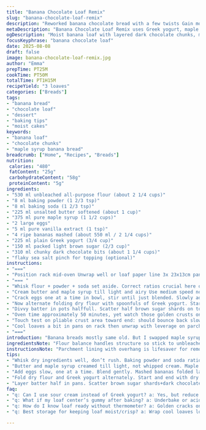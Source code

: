 ```yaml
---
title: "Banana Chocolate Loaf Remix"
slug: "banana-chocolate-loaf-remix"
description: "Reworked banana chocolate bread with a few twists Gain moisture by swapping sour cream for Greek yogurt and brown sugar for maple syrup Changes in leavening from powder and soda balance acidity. Dark chocolate chunks replace chips for richer melty pockets Measured to avoid flat dense loaf Tried to spot doneness by golden cracks and scent Fresh from oven crackle, subtle caramelized edges. Moist, tender crumb with bursts of gooey chocolate Bits of flaky sea salt on top punch savory Notes on how to rescue a gummy patch or uneven rise. A chocobanana loaf with texture tweaks and flavor layers Complexity without fuss"
metaDescription: "Banana Chocolate Loaf Remix uses Greek yogurt, maple syrup swap, dark chunks, flaky sea salt finish. Moist crumb, golden cracks, scent cues baking success."
ogDescription: "Moist banana loaf with layered dark chocolate chunks, maple syrup swap for sweetness, flaky sea salt top. Watch golden cracks and smell for doneness cues."
focusKeyphrase: "banana chocolate loaf"
date: 2025-08-08
draft: false
image: banana-chocolate-loaf-remix.jpg
author: "Emma"
prepTime: PT25M
cookTime: PT50M
totalTime: PT1H15M
recipeYield: "3 loaves"
categories: ["Breads"]
tags:
- "banana bread"
- "chocolate loaf"
- "dessert"
- "baking tips"
- "moist cakes"
keywords:
- "banana loaf"
- "chocolate chunks"
- "maple syrup banana bread"
breadcrumb: ["Home", "Recipes", "Breads"]
nutrition: 
 calories: "480"
 fatContent: "25g"
 carbohydrateContent: "58g"
 proteinContent: "5g"
ingredients:
- "530 ml unbleached all-purpose flour (about 2 1/4 cups)"
- "8 ml baking powder (1 2/3 tsp)"
- "8 ml baking soda (1 2/3 tsp)"
- "225 ml unsalted butter softened (about 1 cup)"
- "375 ml pure maple syrup (1 1/2 cups)"
- "2 large eggs"
- "5 ml pure vanilla extract (1 tsp)"
- "4 ripe bananas mashed (about 550 ml / 2 1/4 cups)"
- "225 ml plain Greek yogurt (3/4 cup)"
- "150 ml packed light brown sugar (2/3 cup)"
- "310 ml chunky dark chocolate bits (about 1 1/4 cups)"
- "flaky sea salt pinch for topping (optional)"
instructions:
- "==="
- "Position rack mid-oven Unwrap well or loaf paper line 3x 23x13cm pans Overhang on 2 edges lets you jack loaves out.No greasing necessary with paper"
- "=== "
- "Whisk flour + powder + soda set aside. Correct ratios crucial here or bitterness, flat failures, dense lumps come knocking"
- "Cream butter and maple syrup till light and airy Use medium speed not high don 't want whipped cream but softness That syrup substitution adds liquid, sweetness More viscous than sugar so batter shifts texture"
- "Crack eggs one at a time in bowl, stir until just blended. Slowly add vanilla, then poke mashed bananas in. Stir moderately Don't over-mix here or gluten stiffens the crumb."
- "Now alternate folding dry flour with spoonfuls of Greek yogurt. Start and end with dry. This back and forth keeps batter tender and moist. Fold with care, no wild beaters beating flour everywhere"
- "Divvy batter in pots halffull. Scatter half brown sugar shards on top, then sprinkle half choc chunks. Layer second half batter. Repeat brown sugar and chocolate sprinkle on top again. Final pinch of flaky salt gives complexity and contrast; don't skip it if you like savory note cuts."
- "Oven time approximately 50 minutes, yet watch those golden crusts on sides and cracking tops, aroma strong deep banana mixed with caramel notes inside kitchen tells you miam miam time."
- "Touch test on pliable crust area toward end: should bounce back slowly not be wet sticky or loose. Insert tester mid loaf; bit of melted chocolate can cling but no raw batter."
- "Cool loaves a bit in pans on rack then unwrap with leverage on parchment edges. Cut only once cool or slices crumble.Bottom line moisture balance wins."
- "==="
introduction: "Banana breads mostly same old. But I swapped maple syrup for sugar- More flavor, more moist crumb. Greek yogurt instead of sour cream; thicker, tangier, but keeps it super tender. Dark chocolate chunks, not chips — melts unevenly, pockets of dark ganache surprise pops. Tried adding flaky sea salt on top, yeah salty-sweet explosion needed. Baking soda and baking powder tuned down slightly. Had the dreaded gummy center once? Happens if acid-liquid ratios off or overmix and clumps develop. Watch those cracks on top, listen to crackle as crust sets — my cue. Loaf should smell rich, bananas caramelized, no chemical aftertaste. Plan your mixing rhythm as you add dry and wet, do not rush. The best loaves come from feeling batter texture with your mitts more than following clock strictly."
ingredientsNote: "Flour balance handles structure so stick to unbleached all-purpose, no shortcuts with cheap bleached or cake flour here; crumb collapses. Butter always room temp, soft not melty or that greasiness backfires. Maple syrup adds depth, but if unavailable swap with packed brown sugar + splash milk or water to maintain liquid ratio. Greek yogurt is thicker than sour cream, so reduce amount slightly else batter soggy- I used 3/4 cup. Bananas must be ripe, spotted black skins not green — the more brown the better sweetness. Dark chocolate chunks introduce variety in melt texture; chopped bar works too; chips seem waxed and stiff. Brown sugar topping caramelizes during bake- don’t omit or you lose firecracker crunch spots. Sea salt flakes optional but recommended for final heighten flavor; try Maldon or fleur de sel. Two raising agents because soda neutralizes greek yogurt acidic tang while powder makes light rise. Eggs at room temp improve mix integration and rise. No nuts here but could substitute pumpkin seeds or omit if allergy concerns."
instructionsNote: "Parchment lining with overhang is lifesaver for removing loaves; never work greased pans alone or heat warps crust when unmolding. Mixing order critical: dry ingredients sifted and set aside prevent weird lumps. Creaming butter and syrup aerates batter aiding rise; rush less here about 3 mins. Eggs are slow additions; rushing makes batter curdle. Folding in bananas gently preserves airiness; can dump messy but slower is worth it for texture. Alternate fold of dry and yogurt to disperse moisture consistently preventing wet pockets. Scatter half sugar and chocolate in layers — creates delicious textural surprise zones. Oven temperature lower than usual 350 instead of 375 prevents crust plumbing too early before crumb cooks through. Notice top browning early? Tent foil loosely to avoid burned house smell. Finger poke test: slight bounce but not squishy or sinking; indicator doneness better than time alone. Cool fully before slicing or crumble galore. Storing warm traps steam ruins crust rigidity; best next day toasted thin with butter. Backup plans? If gummy center appear, slice loaf, toast bits or bake slices broiler a bit for crunch. Overripe bananas freeze well so you always have on hand."
tips:
- "Whisk dry ingredients well, don’t rush. Baking powder and soda ratios crucial here. Too much bitter, too little flat. Set aside prepped flour mix. No lumps sneaking in or dense spots show."
- "Butter and maple syrup creamed till light, not whipped cream. Maple syrup thicker than sugar changes batter texture, slowing rise just enough. Medium mixer speed, around 3 mins usually. Aeration counts."
- "Add eggs slow, one at a time. Blend gently. Mashed bananas folded last, minimal stirring. Overmix toughens crumb, ruins softness. Feel batter with spatula, no wild whips or full beats."
- "Fold dry flour and Greek yogurt alternately. Start and end with dry flour layers. Keeps crumb tender, moist. Greek yogurt thicker than sour cream so adjust amounts or batter soggy and overly dense."
- "Layer batter half in pans. Scatter brown sugar shards+dark chocolate chunks mid-layer. Repeat on top final layer for caramelized crunchy burst. Flaky sea salt pinch optional but worth it, balances sweet-salty notes."
faq:
- "q: Can I use sour cream instead of Greek yogurt? a: Yes, but reduce slightly. Sour cream thinner. Textures shift bit moister but risk heavier crumb. Adjust baking soda a notch; acid balance tweaks."
- "q: What if my loaf center’s gummy after baking? a: Underbake or acid-liquid ratio off usually. Slice and toast for crunch fix. Next batch, check oven temp, don’t over-mix batter. Let batter rest few mins before baking helps too."
- "q: How do I know loaf ready without thermometer? a: Golden cracks on top, aroma deep banana caramel. Press crust edges slow bounce back, not sticky or wet. Skewer tester; melted chocolate fine but no raw batter sticking."
- "q: Best storage for keeping loaf moist/crisp? a: Wrap cool loaves loosely room temp day 1 keeps crisp crust but moist crumb. Longer storage? Slice freeze in airtight bag. Toast slices day of eating. Avoid airtight hot storage traps steam mush."

---
```

